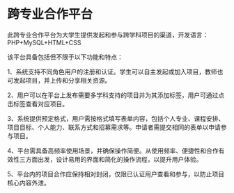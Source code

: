 # 跨专业合作平台

此跨专业合作平台为大学生提供发起和参与跨学科项目的渠道，开发语言：PHP+MySQL+HTML+CSS

该平台具备包括但不限于以下功能和特点：

1、系统支持不同角色用户的注册和认证。学生可以自主发起或加入项目，教师也可发起项目，并上传和分享相关资源。

2、用户可以在平台上发布需要多学科支持的项目并为其添加标签，用户可通过点击标签查看对应项目。

3、系统提供预定格式，用户需按格式填写表单内容，包括个人专业、课程安排、项目目标、个人能力、联系方式和招募需求等。申请者需提交相同的表单以申请参与项目。

4、平台需具备高频率使用场景，并确保操作简便。从使用频率、便捷性和合作有效性三方面出发，设计易用的界面和简化的操作流程，以提升用户体验。

5、平台内的项目合作应保持相对封闭，仅限已认证用户查看和参与，以防止项目核心内容外泄。
